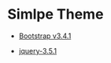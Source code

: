# Simlpe Theme 
  
* [Bootstrap v3.4.1](http://getbootstrap.com)

* [jquery-3.5.1](https://code.jquery.com/jquery-3.5.1.min.js)
